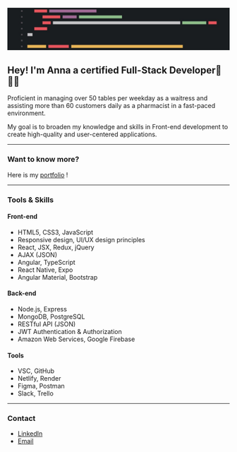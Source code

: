 

![alt text](https://github.com/nnnzrnk/nnnzrnk/blob/main/cover.jpg?raw=true)

## Hey! I'm Anna a certified Full-Stack Developer👋👩‍💻

Proficient in managing over 50 tables per weekday as a waitress and assisting more than 60 customers daily as a pharmacist in a fast-paced environment.

My goal is to broaden my knowledge and skills in Front-end development to create high-quality and user-centered applications.
___

### Want to know more? 
Here is my [portfolio](https://annazarenko.com/) ! 
___
### Tools & Skills

#### Front-end 

* HTML5, CSS3, JavaScript
* Responsive design, UI/UX design principles
* React, JSX, Redux, jQuery
* AJAX (JSON)
* Angular, TypeScript
* React Native, Expo
* Angular Material, Bootstrap

#### Back-end 
* Node.js, Express
* MongoDB, PostgreSQL
* RESTful API (JSON)
* JWT Authentication & Authorization
* Amazon Web Services, Google Firebase

#### Tools 
* VSC, GitHub
* Netlify, Render
* Figma, Postman
* Slack, Trello



____

### Contact 

* [LinkedIn](https://www.linkedin.com/in/nnnzrnk/)
* [Email](mailto:annannazarenko@gmail.com)

<!--
**nnnzrnk/nnnzrnk** is a ✨ _special_ ✨ repository because its `README.md` (this file) appears on your GitHub profile.

Here are some ideas to get you started:

- 🔭 I’m currently working on ...
- 🌱 I’m currently learning ...
- 👯 I’m looking to collaborate on ...
- 🤔 I’m looking for help with ...
- 💬 Ask me about ...
- 📫 How to reach me: ...
- 😄 Pronouns: ...
- ⚡ Fun fact: ...
-->
